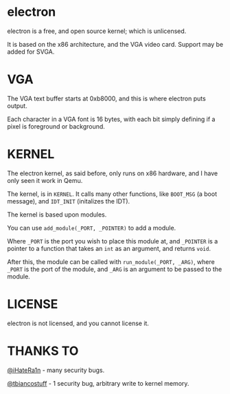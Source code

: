# electron

electron is a free, and open source kernel; which is unlicensed. 

It is based on the x86 architecture, and the VGA video card. Support may be added for SVGA. 

# VGA

The VGA text buffer starts at 0xb8000, and this is where electron puts output. 

Each character in a VGA font is 16 bytes, with each bit simply defining if a pixel is foreground or background.

# KERNEL

The electron kernel, as said before, only runs on x86 hardware, and I have only seen it work in Qemu.

The kernel, is in `KERNEL`. It calls many other functions, like `BOOT_MSG` (a boot message), and `IDT_INIT` (initalizes the IDT).

The kernel is based upon modules.

You can use `add_module(_PORT, _POINTER)` to add a module.

Where `_PORT` is the port you wish to place this module at, and `_POINTER` is a pointer to a function that takes an `int` as an argument, and returns `void`.

After this, the module can be called with `run_module(_PORT, _ARG)`, where `_PORT` is the port of the module, and `_ARG` is an argument to be passed to the module.

# LICENSE

electron is not licensed, and you cannot license it. 

# THANKS TO

[@iHateRa1n](https://www.github.com/iHateRa1n) - many security bugs. 

[@tbiancostuff](https://www.github.com/tbiancostuff)     - 1 security bug, arbitrary write to kernel memory. 
